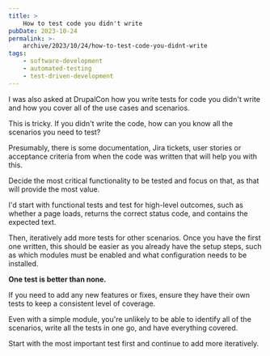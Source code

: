 ```yaml
---
title: >
    How to test code you didn't write
pubDate: 2023-10-24
permalink: >-
    archive/2023/10/24/how-to-test-code-you-didnt-write
tags:
    - software-development
    - automated-testing
    - test-driven-development
---
```


I was also asked at DrupalCon how you write tests for code you didn't write and how you cover all of the use cases and scenarios.

This is tricky. If you didn't write the code, how can you know all the scenarios you need to test?

Presumably, there is some documentation, Jira tickets, user stories or acceptance criteria from when the code was written that will help you with this.

Decide the most critical functionality to be tested and focus on that, as that will provide the most value.

I'd start with functional tests and test for high-level outcomes, such as whether a page loads, returns the correct status code, and contains the expected text.

Then, iteratively add more tests for other scenarios. Once you have the first one written, this should be easier as you already have the setup steps, such as which modules must be enabled and what configuration needs to be installed.

**One test is better than none.**

If you need to add any new features or fixes, ensure they have their own tests to keep a consistent level of coverage.

Even with a simple module, you're unlikely to be able to identify all of the scenarios, write all the tests in one go, and have everything covered.

Start with the most important test first and continue to add more iteratively.
